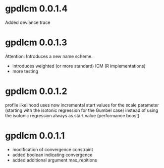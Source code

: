 # gpdIcm 0.0.1.4

Added deviance trace

# gpdIcm 0.0.1.3

Attention: Introduces a new name scheme.
* introduces weighted (or more standard) ICM (R implementations)
* more testing 

# gpdIcm 0.0.1.2

profile likelihood uses now incremental start values for the scale parameter (starting with the isotonic regression for the Gumbel case) instead of using the isotonic regression always as start value (performance boost)

# gpdIcm 0.0.1.1

* modification of convergence constraint
* added boolean indicating convergence
* added additional argument max_repitions
